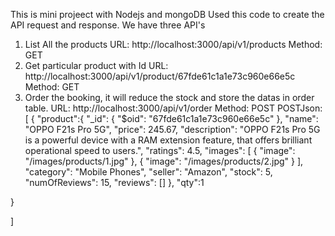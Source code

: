 This is mini projeect with Nodejs and mongoDB
Used this code to create the API request and response.
We have three API's
1. List All the products
    URL: http://localhost:3000/api/v1/products
    Method: GET
2. Get particular product with Id
   URL: http://localhost:3000/api/v1/product/67fde61c1a1e73c960e66e5c
   Method: GET
4. Order the booking, it will reduce the stock and store the datas in order table.
   URL: http://localhost:3000/api/v1/order
   Method: POST
   POSTJson:
   [
  {
  "product":{
  "_id": {
    "$oid": "67fde61c1a1e73c960e66e5c"
  },
  "name": "OPPO F21s Pro 5G",
  "price": 245.67,
  "description": "OPPO F21s Pro 5G is a powerful device with a RAM extension feature, that offers brilliant operational speed to users.",
  "ratings": 4.5,
  "images": [
    {
      "image": "/images/products/1.jpg"
    },
    {
      "image": "/images/products/2.jpg"
    }
  ],
  "category": "Mobile Phones",
  "seller": "Amazon",
  "stock": 5,
  "numOfReviews": 15,
  "reviews": []
},
  "qty":1
  
  }
  
]
   
